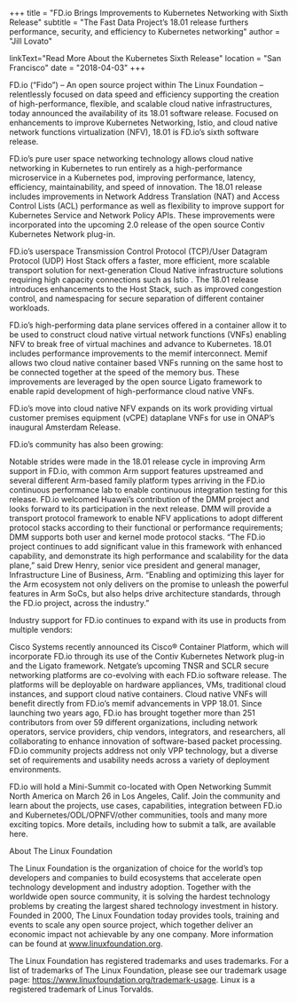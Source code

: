 +++
title = "FD.io Brings Improvements to Kubernetes Networking with Sixth Release"
subtitle = "The Fast Data Project’s 18.01 release furthers performance, security, and efficiency to Kubernetes networking"
author = "Jill Lovato"

linkText="Read More About the Kubernetes Sixth Release"
location = "San Francisco"
date = "2018-04-03"
+++

FD.io (“Fido”) –  An open source project within The Linux Foundation – relentlessly focused on data speed and efficiency supporting the creation of high-performance, flexible, and scalable cloud native infrastructures, today announced the availability of its 18.01 software release. Focused on enhancements to improve Kubernetes Networking, Istio, and cloud native network functions virtualization (NFV), 18.01 is FD.io’s sixth software release.

FD.io’s pure user space networking technology allows cloud native networking in Kubernetes to run entirely as a high-performance microservice in a Kubernetes pod, improving performance, latency, efficiency, maintainability, and speed of innovation. The 18.01 release includes improvements in Network Address Translation (NAT) and Access Control Lists (ACL) performance as well as flexibility to improve support for Kubernetes Service and Network Policy APIs.  These improvements were incorporated into the upcoming 2.0 release of the open source Contiv Kubernetes Network plug-in.

FD.io’s userspace Transmission Control Protocol (TCP)/User Datagram Protocol (UDP) Host Stack offers a faster, more efficient, more scalable transport solution for next-generation Cloud Native infrastructure solutions requiring high capacity connections such as  Istio . The 18.01 release introduces enhancements to the Host Stack, such as improved congestion control, and namespacing for secure separation of different container workloads.

FD.io’s high-performing data plane services offered in a container allow it to be used to construct cloud native virtual network functions (VNFs) enabling NFV to break free of virtual machines and advance to Kubernetes. 18.01 includes performance improvements to the memif interconnect. Memif allows two cloud native container based VNFs running on the same host to be connected together at the speed of the memory bus. These improvements are leveraged by the open source Ligato framework to enable rapid development of high-performance cloud native VNFs.

FD.io’s move into cloud native NFV expands on its work providing virtual customer premises equipment (vCPE) dataplane VNFs for use in ONAP’s inaugural Amsterdam Release.

FD.io’s community has also been growing:

Notable strides were made in the 18.01 release cycle in improving Arm support in FD.io, with common Arm support features upstreamed and several different Arm-based family platform types arriving in the FD.io continuous performance lab to enable continuous integration testing for this release.
FD.io welcomed Huawei’s contribution of the DMM project and looks forward to its participation in the next release. DMM will provide a transport protocol framework to enable NFV applications to adopt different protocol stacks according to their functional or performance requirements; DMM supports both user and kernel mode protocol stacks.
“The FD.io project continues to add significant value in this framework with enhanced capability, and demonstrate its high performance and scalability for the data plane,” said Drew Henry, senior vice president and general manager, Infrastructure Line of Business, Arm. “Enabling and optimizing this layer for the Arm ecosystem not only delivers on the promise to unleash the powerful features in Arm SoCs, but also helps drive architecture standards, through the FD.io project, across the industry.”

Industry support for FD.io continues to expand with its use in products from multiple vendors:

Cisco Systems recently announced its Cisco® Container Platform, which  will incorporate FD.io through its use of the Contiv Kubernetes Network plug-in and the Ligato framework.
Netgate’s upcoming TNSR and SCLR secure networking platforms are co-evolving with each FD.io software release. The platforms will be deployable on hardware appliances, VMs, traditional cloud instances, and support cloud native containers. Cloud native VNFs will benefit directly from FD.io’s memif advancements in VPP 18.01.
Since launching two years ago, FD.io has brought together more than 251 contributors from over 59 different organizations, including network operators, service providers, chip vendors, integrators, and researchers, all collaborating to enhance innovation of software-based packet processing. FD.io community projects address not only VPP technology, but a diverse set of requirements and usability needs across a variety of deployment environments.

FD.io will hold a Mini-Summit co-located with Open Networking Summit North America on March 26 in Los Angeles, Calif. Join the community and learn about the projects, use cases, capabilities, integration between FD.io and Kubernetes/ODL/OPNFV/other communities, tools and many more exciting topics. More details, including how to submit a talk, are available here.

About The Linux Foundation

The Linux Foundation is the organization of choice for the world’s top developers and companies to build ecosystems that accelerate open technology development and industry adoption. Together with the worldwide open source community, it is solving the hardest technology problems by creating the largest shared technology investment in history. Founded in 2000, The Linux Foundation today provides tools, training and events to scale any open source project, which together deliver an economic impact not achievable by any one company. More information can be found at www.linuxfoundation.org.

The Linux Foundation has registered trademarks and uses trademarks. For a list of trademarks of The Linux Foundation, please see our trademark usage page: https://www.linuxfoundation.org/trademark-usage. Linux is a registered trademark of Linus Torvalds.